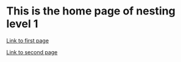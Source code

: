 # This is the home page of nesting level 1

[Link to first page](level_1_1.md)

[Link to second page](level_1_2.md)

